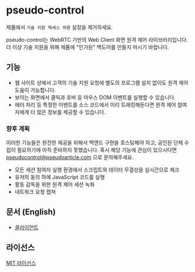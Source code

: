 # pseudo-control
제품에서 `기술 지원 액세스 허용` 설정을 제거하세요.

pseudo-control는 WebRTC 기반의 Web Client 화면 원격 제어 라이브러리입니다. 더 이상 기술 지원을 위해 제품에 "인가된" 백도어를 만들지 마시기 바랍니다.

## 기능
- 웹 사이트 상에서 고객의 기술 지원 요청에 별도의 프로그램 설치 없이도 원격 제어 도움이 가능합니다.
- 보이는 화면에서 클릭과 호버 등 마우스 DOM 이벤트를 실행할 수 있습니다.
- 에러 처리 등 특정한 이벤트를 소스 코드에서 미리 트래킹해둔다면 원격 제어 참여자에게 더 많은 정보를 제공할 수 있습니다.

### 향후 계획
이러한 기능들은 완전한 제공을 위해서 백엔드 구현을 호스팅해야 하고, 공인된 단체 수립이 필요하기에 아직 준비하지 못했습니다. 혹시 해당 기능에 관심이 있으시다면 pseudocontrol@pseudoarticle.com 으로 문의해주세요.

- 모든 세션 참여자 실행 환경에서 스크립트와 데이터 무결성을 실시간으로 체크
- 유저의 동의 하에 JavaScript 코드를 실행
- 활동 감독을 위한 원격 제어 세션 녹화
- 네트워크 요청 캡쳐

## 문서 (English)
- [클라이언트](pseudo-control-client/README.md)

## 라이선스
[MIT 라이선스](LICENSE)
